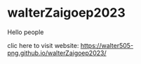 # walterZaigoep2023
Hello people


clic here to visit website: https://walter505-png.github.io/walterZaigoep2023/
